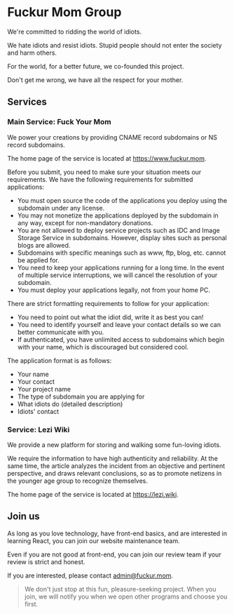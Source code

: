 # Fuckur Mom Group

We're committed to ridding the world of idiots.

We hate idiots and resist idiots. Stupid people should not enter the society and harm others.

For the world, for a better future, we co-founded this project.

Don't get me wrong, we have all the respect for your mother.

## Services

### Main Service: Fuck Your Mom

We power your creations by providing CNAME record subdomains or NS record subdomains.

The home page of the service is located at <https://www.fuckur.mom>.

Before you submit, you need to make sure your situation meets our requirements. We have the following requirements for submitted applications:

* You must open source the code of the applications you deploy using the subdomain under any license.
* You may not monetize the applications deployed by the subdomain in any way, except for non-mandatory donations.
* You are not allowed to deploy service projects such as IDC and Image Storage Service in subdomains. However, display sites such as personal blogs are allowed.
* Subdomains with specific meanings such as www, ftp, blog, etc. cannot be applied for.
* You need to keep your applications running for a long time. In the event of multiple service interruptions, we will cancel the resolution of your subdomain.
* You must deploy your applications legally, not from your home PC.

There are strict formatting requirements to follow for your application:

* You need to point out what the idiot did, write it as best you can!
* You need to identify yourself and leave your contact details so we can better communicate with you.
* If authenticated, you have unlimited access to subdomains which begin with your name, which is discouraged but considered cool.

The application format is as follows:

* Your name
* Your contact
* Your project name
* The type of subdomain you are applying for
* What idiots do (detailed description)
* Idiots' contact

### Service: Lezi Wiki

We provide a new platform for storing and walking some fun-loving idiots. 

We require the information to have high authenticity and reliability. At the same time, the article analyzes the incident from an objective and pertinent perspective, and draws relevant conclusions, so as to promote netizens in the younger age group to recognize themselves.

The home page of the service is located at <https://lezi.wiki>.

## Join us

As long as you love technology, have front-end basics, and are interested in learning React, you can join our website maintenance team. 

Even if you are not good at front-end, you can join our review team if your review is strict and honest.

If you are interested, please contact <admin@fuckur.mom>.

> We don't just stop at this fun, pleasure-seeking project. When you join, we will notify you when we open other programs and choose you first.
